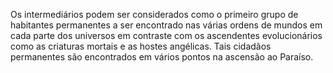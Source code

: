 ﻿Os intermediários podem ser considerados como o primeiro grupo de habitantes permanentes a ser encontrado nas várias ordens de mundos em cada parte dos universos em contraste com os ascendentes evolucionários como as criaturas mortais e as hostes angélicas. Tais cidadãos permanentes são encontrados em vários pontos na ascensão ao Paraíso.